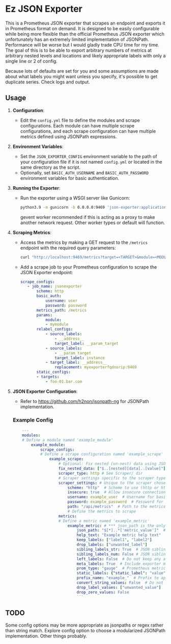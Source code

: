 # Ez JSON Exporter
This is a Prometheus JSON exporter that scrapes an endpoint and exports it in Prometheus format on demand. It is designed to  be easily configurable while being more flexible than the official Prometheus JSON exporter which unfortunately has an extremely limited implementation of JSONPath. Performance will be worse but I would gladly trade CPU time for my time. The goal of this is to be able to export arbitrary numbers of metrics at arbitrary nested levels and locations and likely appropriate labels with only a single line or 2 of config. 
    
Because lots of defaults are set for you and some assumptions are made about what labels you might want unless you specify, it's possible to get duplicate series. Check logs and output.

## Usage

1. **Configuration**:
   - Edit the `config.yml` file to define the modules and scrape configurations. Each module can have multiple scrape configurations, and each scrape configuration can have multiple metrics defined using JSONPath expressions.

2. **Environment Variables**:
   - Set the `JSON_EXPORTER_CONFIG` environment variable to the path of your configuration file if it is not named `config.yml` or located in the same directory as the script.
   - Optionally, set `BASIC_AUTH_USERNAME` and `BASIC_AUTH_PASSWORD` environment variables for basic authentication.

3. **Running the Exporter**:
   - Run the exporter using a WSGI server like Gunicorn:
     ```sh
     python3.9 -m gunicorn -b 0.0.0.0:9469 'json-exporter:application' -w 1 -k gevent
     ```
     gevent worker recommended if this is acting as a proxy to make another network request. Other worker types or default will function.

4. **Scraping Metrics**:
   - Access the metrics by making a GET request to the `/metrics` endpoint with the required query parameters:
     ```sh
     curl "http://localhost:9469/metrics?target=<TARGET>&module=<MODULE>"
     ```

   - Add a scrape job to your Prometheus configuration to scrape the JSON Exporter endpoint:
     ```yaml
     scrape_configs:
        - job_name: jsonexporter
            scheme: http
            basic_auth:
                username: user
                password: password
            metrics_path: /metrics
            params:
                module:
                - mymodule
            relabel_configs:
                - source_labels:
                    - __address__
                    target_label: __param_target
                - source_labels:
                    - __param_target
                    target_label: instance
                - target_label: __address__
                    replacement: myexporterfqdnorip:9469
            static_configs:
            - targets:
                - foo-01.bar.com
     ```
6. **JSON Exporter Configuration**:
   - Refer to https://github.com/h2non/jsonpath-ng for JSONPath implementation.
    ### Example Config
    ```yaml
        ---
        modules:
        # Define a module named 'example_module'
            example_module:
                scrape_configs:
                # Define a scrape configuration named 'example_scrape'
                    example_scrape:
                        # Optional: Fix nested (un-nest) data using JSONPath expressions, moves this element up the tree, replacing its' parent.
                        fix_nested_data: ["$..[nested][data]..[value]"]
                        scraper_type: http # See Scraper/ dir
                        # Scraper settings specific to the scraper type
                        scraper_settings: # Unique to the scraper chosen, see class.
                            scheme: "http"  # Scheme to use (http or https)
                            insecure: true  # Allow insecure connections (e.g., self-signed certificates)
                            username: example_user  # Username for basic authentication
                            password: example_password  # Password for basic authentication
                            path: "/api/metrics"  # Path to the metrics endpoint
                            # Define the metrics to scrape
                        metrics:
                        # Define a metric named 'example_metric'
                            example_metric: # *** json_path is the only required option here ***
                                json_path: "$[*]..*['metric_value']"  # See https://github.com/h2non/jsonpath-ng
                                help_text: "Example metric help text"  # Help text for Prometheus # HELP comment
                                keep_labels: ["label1", "label2"]
                                drop_labels: ["unwanted_label"]
                                sibling_labels_str: True  # JSON siblings with str type to make a new label with (True=All)
                                sibling_labels_num: False # JSON siblings with int or float type to make a new label with (True=All)
                                left_labels: False  # Do not keep any ancestor labels
                                meta_labels: True  # Include exporter metadata labels
                                prom_type: "gauge"  # Prometheus metric type (e.g., counter, gauge, etc.)
                                static_labels: {"static_label": "value"}  # Static labels to apply
                                prefix_name: "example_"  # Prefix to apply to the metric name
                                convert_string_values: False  # Do not attempt to convert string values to int or float
                                drop_label_values: ["unwanted_value"]  # Drop labels with these values
                                drop_zero_values: False
                                ```
## TODO
Some config options may be more appropriate as jsonpaths or regex rather than string match. 
Explore config option to choose a modularized JSONPath implementation.
Other things probably.